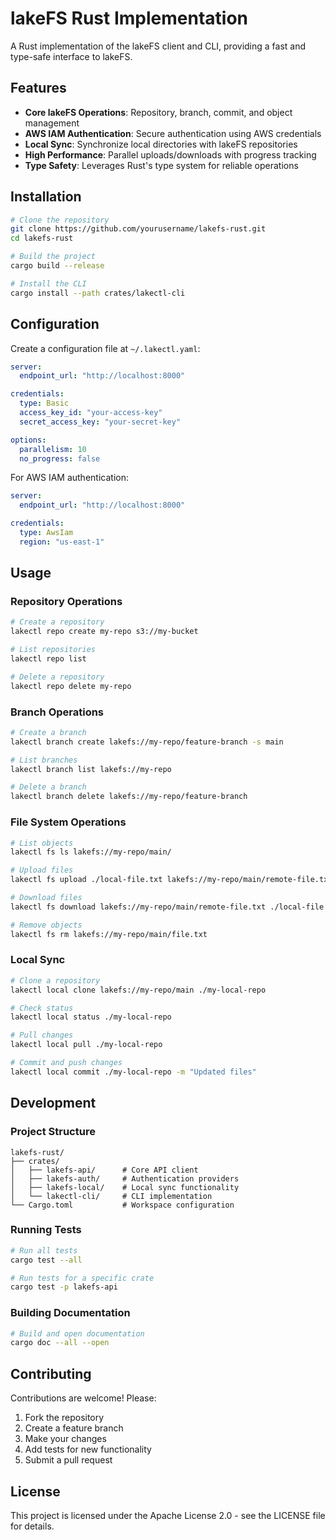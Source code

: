# lakeFS Rust Implementation

A Rust implementation of the lakeFS client and CLI, providing a fast and type-safe interface to lakeFS.

## Features

- **Core lakeFS Operations**: Repository, branch, commit, and object management
- **AWS IAM Authentication**: Secure authentication using AWS credentials
- **Local Sync**: Synchronize local directories with lakeFS repositories
- **High Performance**: Parallel uploads/downloads with progress tracking
- **Type Safety**: Leverages Rust's type system for reliable operations

## Installation

```bash
# Clone the repository
git clone https://github.com/yourusername/lakefs-rust.git
cd lakefs-rust

# Build the project
cargo build --release

# Install the CLI
cargo install --path crates/lakectl-cli
```

## Configuration

Create a configuration file at `~/.lakectl.yaml`:

```yaml
server:
  endpoint_url: "http://localhost:8000"

credentials:
  type: Basic
  access_key_id: "your-access-key"
  secret_access_key: "your-secret-key"

options:
  parallelism: 10
  no_progress: false
```

For AWS IAM authentication:

```yaml
server:
  endpoint_url: "http://localhost:8000"

credentials:
  type: AwsIam
  region: "us-east-1"
```

## Usage

### Repository Operations

```bash
# Create a repository
lakectl repo create my-repo s3://my-bucket

# List repositories
lakectl repo list

# Delete a repository
lakectl repo delete my-repo
```

### Branch Operations

```bash
# Create a branch
lakectl branch create lakefs://my-repo/feature-branch -s main

# List branches
lakectl branch list lakefs://my-repo

# Delete a branch
lakectl branch delete lakefs://my-repo/feature-branch
```

### File System Operations

```bash
# List objects
lakectl fs ls lakefs://my-repo/main/

# Upload files
lakectl fs upload ./local-file.txt lakefs://my-repo/main/remote-file.txt

# Download files
lakectl fs download lakefs://my-repo/main/remote-file.txt ./local-file.txt

# Remove objects
lakectl fs rm lakefs://my-repo/main/file.txt
```

### Local Sync

```bash
# Clone a repository
lakectl local clone lakefs://my-repo/main ./my-local-repo

# Check status
lakectl local status ./my-local-repo

# Pull changes
lakectl local pull ./my-local-repo

# Commit and push changes
lakectl local commit ./my-local-repo -m "Updated files"
```

## Development

### Project Structure

```
lakefs-rust/
├── crates/
│   ├── lakefs-api/      # Core API client
│   ├── lakefs-auth/     # Authentication providers
│   ├── lakefs-local/    # Local sync functionality
│   └── lakectl-cli/     # CLI implementation
└── Cargo.toml           # Workspace configuration
```

### Running Tests

```bash
# Run all tests
cargo test --all

# Run tests for a specific crate
cargo test -p lakefs-api
```

### Building Documentation

```bash
# Build and open documentation
cargo doc --all --open
```

## Contributing

Contributions are welcome! Please:

1. Fork the repository
2. Create a feature branch
3. Make your changes
4. Add tests for new functionality
5. Submit a pull request

## License

This project is licensed under the Apache License 2.0 - see the LICENSE file for details.
